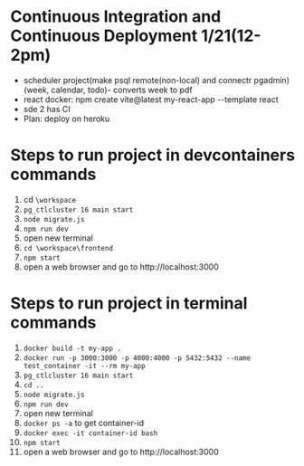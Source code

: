# Continuous Integration and Continuous Deployment 1/21(12-2pm)
* scheduler project(make psql remote(non-local) and connectr pgadmin) (week, calendar, todo)- converts week to pdf
* react docker: npm create vite@latest my-react-app --template react
* sde 2 has CI
* Plan: deploy on heroku



# Steps to run project in devcontainers commands
1. cd ```\workspace```
2. ```pg_ctlcluster 16 main start```
3. ```node migrate.js```
4. ```npm run dev```
5. open new terminal
6. ```cd \workspace\frontend```
6. ```npm start```
7. open a web browser and go to http://localhost:3000


# Steps to run project in terminal commands
1. ```docker build -t my-app .```
2. ```docker run -p 3000:3000 -p 4000:4000 -p 5432:5432 --name test_container -it --rm my-app``` 
3. ```pg_ctlcluster 16 main start```
4. ```cd ..```
5. ```node migrate.js```
6. ```npm run dev```
7. open new terminal
8. ```docker ps -a``` to get container-id
9.  ```docker exec -it container-id bash```
10. ```npm start```
11. open a web browser and go to http://localhost:3000
